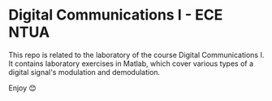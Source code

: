 # Digital Communications I - ECE NTUA

This repo is related to the laboratory of the course Digital Communications I. 
It contains laboratory exercises in Matlab, which cover various types of a digital signal's modulation and demodulation.

Enjoy 😊
